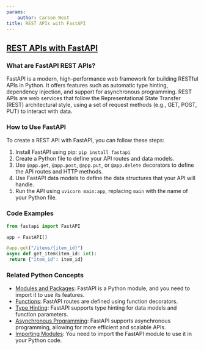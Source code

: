 ```yaml
---
params:
	author: Carson West
title: REST APIs with FastAPI
--- 
```

## [REST APIs with FastAPI](./../rest-apis-with-fastapi/)

### What are FastAPI REST APIs?
FastAPI is a modern, high-performance web framework for building RESTful APIs in Python. It offers features such as automatic type hinting, dependency injection, and support for asynchronous programming. REST APIs are web services that follow the Representational State Transfer (REST) architectural style, using a set of request methods (e.g., GET, POST, PUT) to interact with data.

### How to Use FastAPI
To create a REST API with FastAPI, you can follow these steps:

1. Install FastAPI using pip: `pip install fastapi`
2. Create a Python file to define your API routes and data models.
3. Use `@app.get`, `@app.post`, `@app.put`, or `@app.delete` decorators to define the API routes and HTTP methods.
4. Use FastAPI data models to define the data structures that your API will handle.
5. Run the API using `uvicorn main:app`, replacing `main` with the name of your Python file.

### Code Examples
```python
from fastapi import FastAPI

app = FastAPI()

@app.get("/items/{item_id}")
async def get_item(item_id: int):
 return {"item_id": item_id}
```

### Related Python Concepts

- [Modules and Packages](./../modules-and-packages/): FastAPI is a Python module, and you need to import it to use its features.
- [Functions](./../functions/): FastAPI routes are defined using function decorators.
- [Type Hinting](./../type-hinting/): FastAPI supports type hinting for data models and function parameters.
- [Asynchronous Programming](./../asynchronous-programming/): FastAPI supports asynchronous programming, allowing for more efficient and scalable APIs.
- [Importing Modules](./../importing-modules/): You need to import the FastAPI module to use it in your Python code.